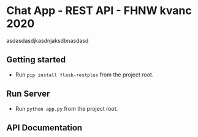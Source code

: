 #  Chat App - REST API - FHNW kvanc 2020
asdasdasdjkasdnjaksdbnasdasd


## Getting started
* Run `pip install flask-restplus` from the project root.

## Run Server
* Run `python app.py` from the project root.

## API Documentation




